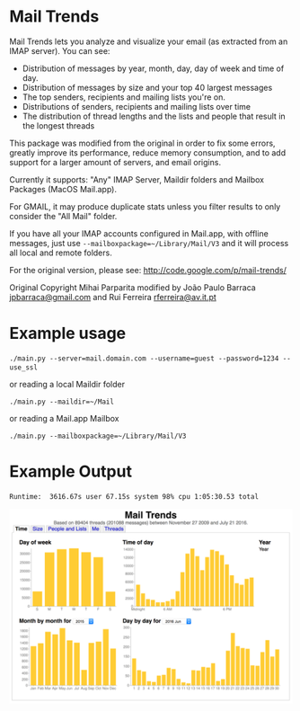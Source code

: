 Mail Trends
====

Mail Trends lets you analyze and visualize your email (as extracted from an IMAP server). You can see:

* Distribution of messages by year, month, day, day of week and time of day. 
* Distribution of messages by size and your top 40 largest messages
* The top senders, recipients and mailing lists you're on.
* Distributions of senders, recipients and mailing lists over time
* The distribution of thread lengths and the lists and people that result in the longest threads

This package was modified from the original in order to fix some errors, greatly improve its performance, reduce memory consumption, and to add support for a larger amount of servers, and email origins. 

Currently it supports: "Any" IMAP Server, Maildir folders and Mailbox Packages (MacOS Mail.app). 

For GMAIL, it may produce duplicate stats unless you filter results to only consider the "All Mail" folder.

If you have all your IMAP accounts configured in Mail.app, with offline messages, just use ```--mailboxpackage=~/Library/Mail/V3``` and it will process all local and remote folders.

For the original version, please see: http://code.google.com/p/mail-trends/

Original Copyright Mihai Parparita
modified by João Paulo Barraca <jpbarraca@gmail.com> and Rui Ferreira <rferreira@av.it.pt>


Example usage
====

```
./main.py --server=mail.domain.com --username=guest --password=1234 --use_ssl
```

or reading a local Maildir folder

```
./main.py --maildir=~/Mail
```

or reading a Mail.app Mailbox

```
./main.py --mailboxpackage=~/Library/Mail/V3
```

Example Output
===

```
Runtime:  3616.67s user 67.15s system 98% cpu 1:05:30.53 total
```

![Mail Trends example](mailtrends.png?raw=true "Example output")
